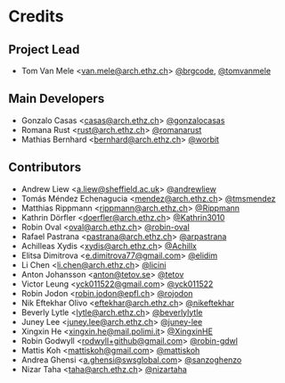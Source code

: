 # Credits

## Project Lead

- Tom Van Mele <<van.mele@arch.ethz.ch>> [@brgcode](https://github.com/brgcode), [@tomvanmele](https://github.com/tomvanmele)

## Main Developers

- Gonzalo Casas <<casas@arch.ethz.ch>> [@gonzalocasas](https://github.com/gonzalocasas)
- Romana Rust <<rust@arch.ethz.ch>> [@romanarust](https://github.com/romanarust)
- Mathias Bernhard <<bernhard@arch.ethz.ch>> [@worbit](https://github.com/worbit)

## Contributors

- Andrew Liew <<a.liew@sheffield.ac.uk>> [@andrewliew](https://github.com/andrewliew)
- Tomás Méndez Echenagucia <<mendez@arch.ethz.ch>> [@tmsmendez](https://github.com/tmsmendez)
- Matthias Rippmann <<rippmann@arch.ethz.ch>> [@Rippmann](https://github.com/Rippmann)
- Kathrin Dörfler <<doerfler@arch.ethz.ch>> [@Kathrin3010](https://github.com/Kathrin3010)
- Robin Oval <<oval@arch.ethz.ch>> [@robin-oval](https://github.com/robin-oval)
- Rafael Pastrana <<pastrana@arch.ethz.ch>> [@arpastrana](https://github.com/arpastrana)
- Achilleas Xydis <<xydis@arch.ethz.ch>> [@Achillx](https://github.com/Achillx)
- Elitsa Dimitrova <<e.dimitrova77@gmail.com>> [@elidim](https://github.com/elidim)
- Li Chen <<li.chen@arch.ethz.ch>> [@licini](https://github.com/licini)
- Anton Johansson <<anton@tetov.se>> [@tetov](https://github.com/tetov)
- Victor Leung <<yck011522@gmail.com>> [@yck011522](https://github.com/yck011522)
- Robin Jodon <<robin.jodon@epfl.ch>> [@rojodon](https://github.com/rjodon)
- Nik Eftekhar Olivo <<eftekhar@arch.ethz.ch>> [@nikeftekhar](https://github.com/nikeftekhar)
- Beverly Lytle <<lytle@arch.ethz.ch>> [@beverlylytle](https://github.com/beverlylytle>)
- Juney Lee <<juney.lee@arch.ethz.ch>> [@juney-lee](https://github.com/juney-lee)
- Xingxin He <<xingxin.he@mail.polimi.it>> [@XingxinHE](https://github.com/XingxinHE)
- Robin Godwyll <<rodwyll+github@gmail.com>> [@robin-gdwl](https://github.com/robin-gdwl)
- Mattis Koh <<mattiskoh@gmail.com>> [@mattiskoh](https://github.com/mattiskoh)
- Andrea Ghensi <<a.ghensi@swsglobal.com>> [@sanzoghenzo](https://github.com/sanzoghenzo)
- Nizar Taha <<taha@arch.ethz.ch>> [@nizartaha](https://github.com/nizartaha)
